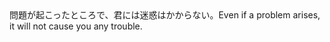 <tr><td>問題が起こったところで、君には迷惑はかからない。<td><tr><tr><td>Even if a problem arises, it will not cause you any trouble.<td><tr></table>

